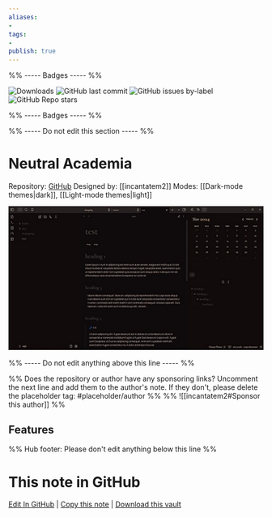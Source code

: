 ```yaml
---
aliases:
- 
tags: 
- 
publish: true
---
```


%% ----- Badges ----- %%

![Downloads](https://img.shields.io/badge/downloads-2103-573E7A?style=for-the-badge&logo=)
![GitHub last commit](https://img.shields.io/github/last-commit/incantatem2/Obsidian-neutral-academia?color=573E7A&label=last%20update&logo=github&style=for-the-badge)
![GitHub issues by-label](https://img.shields.io/github/issues/incantatem2/Obsidian-neutral-academia/help%20wanted?color=573E7A&logo=github&style=for-the-badge) 
![GitHub Repo stars](https://img.shields.io/github/stars/incantatem2/Obsidian-neutral-academia?color=573E7A&logo=github&style=for-the-badge)

%% ----- Badges ----- %%

%% ----- Do not edit this section ----- %%

# Neutral Academia

Repository: [GitHub](https://github.com/incantatem2/Obsidian-neutral-academia)
Designed by: [[incantatem2]]
Modes: [[Dark-mode themes|dark]], [[Light-mode themes|light]]



![screenshot](https://github.com/incantatem2/Obsidian-neutral-academia/raw/HEAD/images/neutralacademia-dark-thumbnail.jpg)

%% ----- Do not edit anything above this line ----- %% 

%% Does the repository or author have any sponsoring links? Uncomment the next line and add them to the author's note. If they don't, please delete the placeholder tag: #placeholder/author %%
%% ![[incantatem2#Sponsor this author]] %%


## Features



%% Hub footer: Please don't edit anything below this line %%

# This note in GitHub

<span class="git-footer">[Edit In GitHub](https://github.dev/obsidian-community/obsidian-hub/blob/main/02%20-%20Community%20Expansions/02.05%20All%20Community%20Expansions/Themes/Neutral%20Academia.md "git-hub-edit-note") | [Copy this note](https://raw.githubusercontent.com/obsidian-community/obsidian-hub/main/02%20-%20Community%20Expansions/02.05%20All%20Community%20Expansions/Themes/Neutral%20Academia.md "git-hub-copy-note") | [Download this vault](https://github.com/obsidian-community/obsidian-hub/archive/refs/heads/main.zip "git-hub-download-vault") </span>

